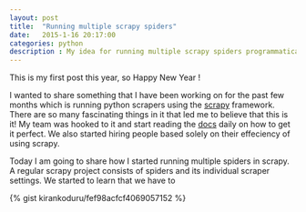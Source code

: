 ```yaml
---
layout: post
title:  "Running multiple scrapy spiders"
date:   2015-1-16 20:17:00
categories: python
description : My idea for running multiple scrapy spiders programmatically.
---
```

This is my first post this year, so Happy New Year !

I wanted to share something that I have been working on for the past few months which is running python scrapers using the [scrapy](http://scrapy.org) framework. There are so many fascinating things in it that led me to believe that this is it! My team was hooked to it and start reading the [docs](http://scrapy.readthedocs.org) daily on how to get it perfect. We also started hiring people based solely on their effeciency of using scrapy.

Today I am going to share how I started running multiple spiders in scrapy. A regular scrapy project consists of spiders and its individual scraper settings. We started to learn that we have to 

{% gist kirankoduru/fef98acfcf4069057152 %}
